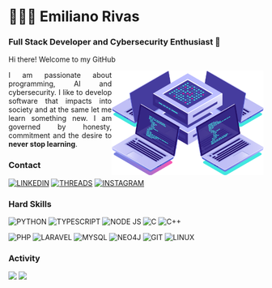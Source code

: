 # 👨🏽‍💻 Emiliano Rivas
### Full Stack Developer and Cybersecurity Enthusiast 👾
Hi there! Welcome to my GitHub
<div>
<img src="https://github.com/EmilianoRivasMX/EmilianoRivasMX/blob/main/computer.png" min-width="300px" max-width="300px" width="300px" align="right" />
<p align="justify">
I am passionate about programming, AI and cybersecurity. I like to develop software that impacts into society and at the same let me learn something new. I am governed by honesty, commitment and the desire to <strong>never stop learning</strong>.</p>
</div>

### Contact
[![LINKEDIN](https://img.shields.io/badge/LinkedIn-0077B5?style=for-the-badge&logo=linkedin&logoColor=white)](https://www.linkedin.com/in/emilianorivasmx/) [![THREADS](https://img.shields.io/badge/Twitter-1DA1F2?style=for-the-badge&logo=twitter&logoColor=white)](https://www.threads.net/@emilianorivasmx) 
[![INSTAGRAM](https://img.shields.io/badge/Instagram-E4405F?style=for-the-badge&logo=instagram&logoColor=white)](https://instagram.com/EmilianoRivasMX)


### Hard Skills
![PYTHON](https://img.shields.io/badge/Python-14354C?style=for-the-badge&logo=python&logoColor=white)
![TYPESCRIPT](https://img.shields.io/badge/TypeScript-007ACC?style=for-the-badge&logo=typescript&logoColor=white) 
![NODE JS](https://img.shields.io/badge/Node.js-43853D?style=for-the-badge&logo=node.js&logoColor=white)
![C](https://img.shields.io/badge/C-00599C?style=for-the-badge&logo=c&logoColor=white)
![C++](https://img.shields.io/badge/C%2B%2B-00599C?style=for-the-badge&logo=c%2B%2B&logoColor=white)

![PHP](https://img.shields.io/badge/PHP-777BB4?style=for-the-badge&logo=php&logoColor=white)
![LARAVEL](https://img.shields.io/badge/Laravel-FF2D20?style=for-the-badge&logo=laravel&logoColor=white)
![MYSQL](https://img.shields.io/badge/MySQL-00000F?style=for-the-badge&logo=mysql&logoColor=white)
![NEO4J](https://img.shields.io/badge/Neo4j-018bff?style=for-the-badge&logo=neo4j&logoColor=white)
![GIT](https://img.shields.io/badge/Git-E34F26?style=for-the-badge&logo=git&logoColor=white)
![LINUX](https://img.shields.io/badge/Linux-E34F26?style=for-the-badge&logo=linux&logoColor=black)

### Activity
<img width='600' src="https://github-readme-activity-graph.vercel.app/graph?username=EmilianoRivasMX&theme=tokyo-night" /> <img width='220' src="https://github-readme-stats.vercel.app/api/top-langs/?username=EmilianoRivasMX&theme=tokyonight"/>
